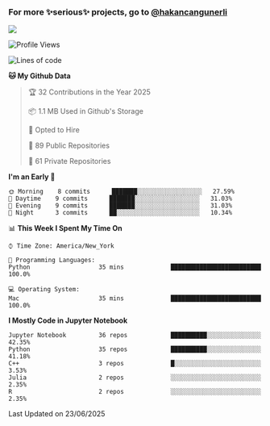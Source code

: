 ### For more ✨serious✨ projects, go to [@hakancangunerli](https://github.com/hakancangunerli)

![](https://github-readme-stats.vercel.app/api/top-langs/?username=johngunerli&layout=compact&hide=jupyter%20notebook,tex,html,shell,CSS,Ruby,Makefile,EmberScript,MATLAB,C&langs_count=6&exclude_repo=2015-csharp,gt_code,gsu_code,uga_code,uga_robotics)

<!--START_SECTION:waka-->
![Profile Views](http://img.shields.io/badge/Profile%20Views-0-blue)

![Lines of code](https://img.shields.io/badge/From%20Hello%20World%20I%27ve%20Written-480806%20lines%20of%20code-blue)

**🐱 My Github Data** 

> 🏆 32 Contributions in the Year 2025
 > 
> 📦 1.1 MB Used in Github's Storage 
 > 
> 💼 Opted to Hire
 > 
> 📜 89 Public Repositories 
 > 
> 🔑 61 Private Repositories  
 > 
**I'm an Early 🐤** 

```text
🌞 Morning    8 commits      ███████░░░░░░░░░░░░░░░░░░   27.59% 
🌆 Daytime    9 commits      ███████░░░░░░░░░░░░░░░░░░   31.03% 
🌃 Evening    9 commits      ███████░░░░░░░░░░░░░░░░░░   31.03% 
🌙 Night      3 commits      ██░░░░░░░░░░░░░░░░░░░░░░░   10.34%

```


📊 **This Week I Spent My Time On** 

```text
⌚︎ Time Zone: America/New_York

💬 Programming Languages: 
Python                   35 mins             █████████████████████████   100.0%

💻 Operating System: 
Mac                      35 mins             █████████████████████████   100.0%

```

**I Mostly Code in Jupyter Notebook** 

```text
Jupyter Notebook         36 repos            ██████████░░░░░░░░░░░░░░░   42.35% 
Python                   35 repos            ██████████░░░░░░░░░░░░░░░   41.18% 
C++                      3 repos             █░░░░░░░░░░░░░░░░░░░░░░░░   3.53% 
Julia                    2 repos             ░░░░░░░░░░░░░░░░░░░░░░░░░   2.35% 
R                        2 repos             ░░░░░░░░░░░░░░░░░░░░░░░░░   2.35%

```



 Last Updated on 23/06/2025
<!--END_SECTION:waka-->


